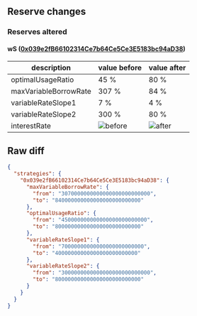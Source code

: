 ## Reserve changes

### Reserves altered

#### wS ([0x039e2fB66102314Ce7b64Ce5Ce3E5183bc94aD38](https://sonicscan.org//address/0x039e2fB66102314Ce7b64Ce5Ce3E5183bc94aD38))

| description | value before | value after |
| --- | --- | --- |
| optimalUsageRatio | 45 % | 80 % |
| maxVariableBorrowRate | 307 % | 84 % |
| variableRateSlope1 | 7 % | 4 % |
| variableRateSlope2 | 300 % | 80 % |
| interestRate | ![before](https://dash.onaave.com/api/static?variableRateSlope1=70000000000000000000000000&variableRateSlope2=3000000000000000000000000000&optimalUsageRatio=450000000000000000000000000&baseVariableBorrowRate=0&maxVariableBorrowRate=3070000000000000000000000000) | ![after](https://dash.onaave.com/api/static?variableRateSlope1=40000000000000000000000000&variableRateSlope2=800000000000000000000000000&optimalUsageRatio=800000000000000000000000000&baseVariableBorrowRate=0&maxVariableBorrowRate=840000000000000000000000000) |

## Raw diff

```json
{
  "strategies": {
    "0x039e2fB66102314Ce7b64Ce5Ce3E5183bc94aD38": {
      "maxVariableBorrowRate": {
        "from": "3070000000000000000000000000",
        "to": "840000000000000000000000000"
      },
      "optimalUsageRatio": {
        "from": "450000000000000000000000000",
        "to": "800000000000000000000000000"
      },
      "variableRateSlope1": {
        "from": "70000000000000000000000000",
        "to": "40000000000000000000000000"
      },
      "variableRateSlope2": {
        "from": "3000000000000000000000000000",
        "to": "800000000000000000000000000"
      }
    }
  }
}
```
